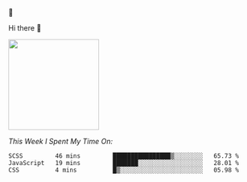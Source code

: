 
🚀 


Hi there 👋

<!--
**BambuTeam/BambuTeam** is a ✨ _special_ ✨ repository because its `README.md` (this file) appears on your GitHub profile.

Here are some ideas to get you started:

- 🔭 I’m currently working on ...
- 🌱 I’m currently learning ...
- 👯 I’m looking to collaborate on ...
- 🤔 I’m looking for help with ...
- 💬 Ask me about ...
- 📫 How to reach me: ...
- 😄 Pronouns: ...
- ⚡ Fun fact: ...
-->

<img height="180em" background-color="#000" src="https://github-readme-stats.vercel.app/api?username=BambuTeam&show_icons=true&hide_border=true&&count_private=true&include_all_commits=true" />

*This Week I Spent My Time On:*
<!--START_SECTION:waka-->
```text
SCSS         46 mins         ████████████████▒░░░░░░░░   65.73 % 
JavaScript   19 mins         ███████░░░░░░░░░░░░░░░░░░   28.01 % 
CSS          4 mins          █▒░░░░░░░░░░░░░░░░░░░░░░░   05.98 % 
```
<!--END_SECTION:waka-->
